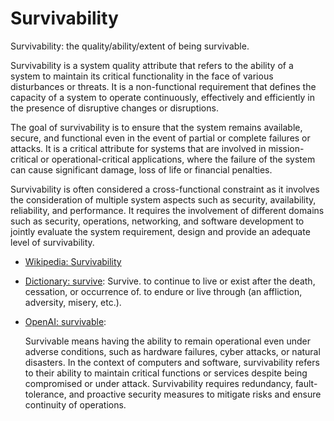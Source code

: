 # Survivability

Survivability: the quality/ability/extent of being survivable.

<div data-chatgpt-prompt="explain survivability (system quality attribute, cross-functional constraint, non-functional requirement)">Survivability is a system quality attribute that refers to the ability of a system to maintain its critical functionality in the face of various disturbances or threats. It is a non-functional requirement that defines the capacity of a system to operate continuously, effectively and efficiently in the presence of disruptive changes or disruptions. 

The goal of survivability is to ensure that the system remains available, secure, and functional even in the event of partial or complete failures or attacks. It is a critical attribute for systems that are involved in mission-critical or operational-critical applications, where the failure of the system can cause significant damage, loss of life or financial penalties.

Survivability is often considered a cross-functional constraint as it involves the consideration of multiple system aspects such as security, availability, reliability, and performance. It requires the involvement of different domains such as security, operations, networking, and software development to jointly evaluate the system requirement, design and provide an adequate level of survivability.</div>

* [Wikipedia: Survivability](https://wikipedia.org/wiki/Survivability)

* [Dictionary: survive](https://www.dictionary.com/browse/survive): Survive. to continue to live or exist after the death, cessation, or occurrence of. to endure or live through (an affliction, adversity, misery, etc.).

* [OpenAI: survivable](https:://openai.com): <div data-chatgpt-prompt="define survivable (computers and software)">Survivable means having the ability to remain operational even under adverse conditions, such as hardware failures, cyber attacks, or natural disasters. In the context of computers and software, survivability refers to their ability to maintain critical functions or services despite being compromised or under attack. Survivability requires redundancy, fault-tolerance, and proactive security measures to mitigate risks and ensure continuity of operations.</div>
